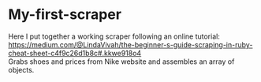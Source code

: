 # My-first-scraper
Here I put together a working scraper following an online tutorial:
<br/>
https://medium.com/@LindaVivah/the-beginner-s-guide-scraping-in-ruby-cheat-sheet-c4f9c26d1b8c#.kkwe918o4
<br/>
Grabs shoes and prices from Nike website and assembles an array of objects.

